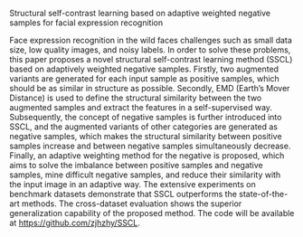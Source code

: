 Structural self-contrast learning based on adaptive weighted negative samples for facial expression recognition

Face expression recognition in the wild faces challenges such as small data size, low quality images, and noisy labels. In order to solve these problems, this paper proposes a novel structural self-contrast learning method (SSCL) based on adaptively weighted negative samples. Firstly, two augmented variants are generated for each input sample as positive samples, which should be as similar in structure as possible. Secondly, EMD (Earth’s Mover Distance) is used to define the structural similarity between the two augmented samples and extract the features in a self-supervised way. Subsequently, the concept of negative samples is further introduced into SSCL, and the augmented variants of other categories are generated as negative samples, which makes the structural similarity between positive samples increase and between negative samples simultaneously decrease. Finally, an adaptive weighting method for the negative is proposed, which aims to solve the imbalance between positive samples and negative samples, mine difficult negative samples, and reduce their similarity with the input image in an adaptive way. The extensive experiments on benchmark datasets demonstrate that SSCL outperforms the state-of-the-art methods. The cross-dataset evaluation shows the superior generalization capability of the proposed method. The code will be available at https://github.com/zjhzhy/SSCL.
